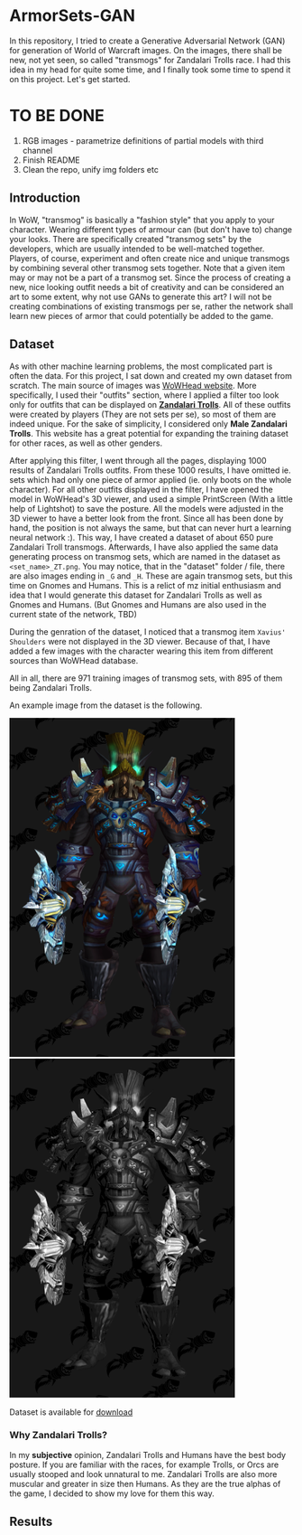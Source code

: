 # ArmorSets-GAN

In this repository, I tried to create a Generative Adversarial Network (GAN) for generation of World of Warcraft images. On the images, there shall be new, not yet seen, so called "transmogs" for Zandalari Trolls race. I had this idea in my head for quite some time, and I finally took some time to spend it on this project. Let's get started.

# TO BE DONE
1) RGB images - parametrize definitions of partial models with third channel
2) Finish README
3) Clean the repo, unify img folders etc

## Introduction
In WoW, "transmog" is basically a "fashion style" that you apply to your character. Wearing different types of armour can (but don't have to) change your looks. There are specifically created "transmog sets" by the developers, which are usually intended to be well-matched together. Players, of course, experiment and often create nice and unique transmogs by combining several other transmog sets together. Note that a given item may or may not be a part of a transmog set. Since the process of creating a new, nice looking outfit needs a bit of creativity and can be considered an art to some extent, why not use GANs to generate this art? I will not be creating combinations of existing transmogs per se, rather the network shall learn new pieces of armor that could potentially be added to the game.

## Dataset
As with other machine learning problems, the most complicated part is often the data. For this project, I sat down and created my own dataset from scratch. 
The main source of images was [WoWHead website](https://www.wowhead.com/). More specifically, I used their "outfits" section, where I applied a filter too look only for outfits that can be displayed on [**Zandalari Trolls**](https://www.wowhead.com/outfits/race:31/gender:0). All of these outfits were created by players (They are not sets per se), so most of them are indeed unique. For the sake of simplicity, I considered only **Male Zandalari Trolls**. This website has a great potential for expanding the training dataset for other races, as well as other genders.

After applying this filter, I went through all the pages, displaying 1000 results of Zandalari Trolls outfits. From these 1000 results, I have omitted ie. sets which had only one piece of armor applied (ie. only boots on the whole character). For all other outfits displayed in the filter, I have opened the model in WoWHead's 3D viewer, and used a simple PrintScreen (With a little help of Lightshot) to save the posture. All the models were adjusted in the 3D viewer to have a better look from the front. Since all has been done by hand, the position is not always the same, but that can never hurt a learning neural network :). This way, I have created a dataset of about 650 pure Zandalari Troll transmogs. Afterwards, I have also applied the same data generating process on transmog sets, which are named in the dataset as `<set_name>_ZT.png`. You may notice, that in the "dataset" folder / file, there are also images ending in `_G` and `_H`. These are again transmog sets, but this time on Gnomes and Humans. This is a relict of mz initial enthusiasm and idea that I would generate this dataset for Zandalari Trolls as well as Gnomes and Humans. (But Gnomes and Humans are also used in the current state of the network, TBD)

During the genration of the dataset, I noticed that a transmog item `Xavius' Shoulders` were not displayed in the 3D viewer. Because of that, I have added a few images with the character wearing this item from different sources than WoWHead database.

All in all, there are 971 training images of transmog sets, with 895 of them being Zandalari Trolls.

An example image from the dataset is the following. 

![](img/test1.png) ![](img/test1_gray.png)

Dataset is available for [download](https://drive.google.com/file/d/1qCJO6fglDQ8qKJPVduYdcdQuxru9PDwP/view?usp=sharing)

### Why Zandalari Trolls?
In my **subjective** opinion, Zandalari Trolls and Humans have the best body posture. If you are familiar with the races, for example Trolls, or Orcs are usually stooped and look unnatural to me. Zandalari Trolls are also more muscular and greater in size then Humans. As they are the true alphas of the game, I decided to show my love for them this way.

## Results
